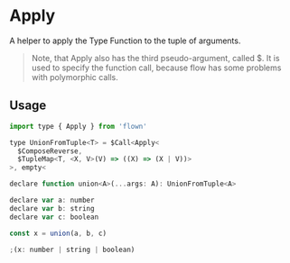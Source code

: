 # Apply

A helper to apply the Type Function to the tuple of arguments.

> Note, that Apply also has the third pseudo-argument, called $. It is used to specify the function call, because flow has some problems with polymorphic calls.

## Usage

```js
import type { Apply } from 'flown'

type UnionFromTuple<T> = $Call<Apply<
  $ComposeReverse,
  $TupleMap<T, <X, V>(V) => ((X) => (X | V))>
>, empty<

declare function union<A>(...args: A): UnionFromTuple<A>

declare var a: number
declare var b: string
declare var c: boolean

const x = union(a, b, c)

;(x: number | string | boolean)
```
